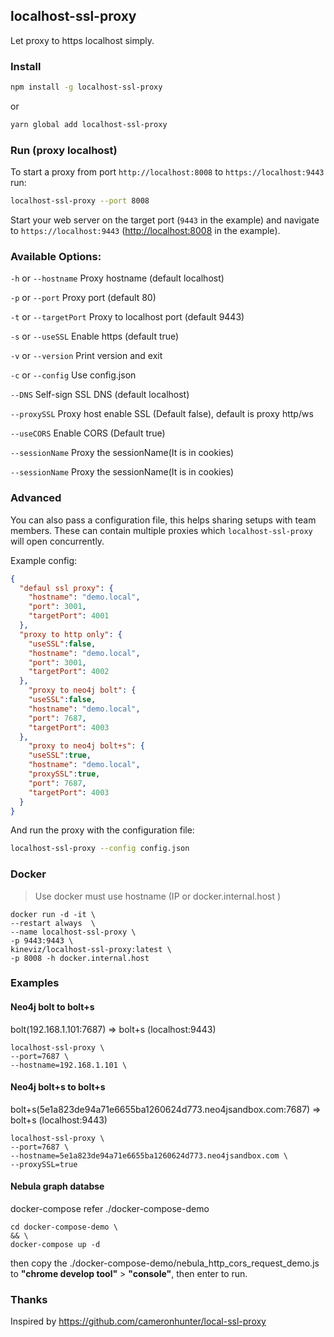 ## localhost-ssl-proxy


Let proxy to https localhost simply.

### Install

```sh
npm install -g localhost-ssl-proxy
```

or 

```sh
yarn global add localhost-ssl-proxy
```

### Run (proxy localhost)

To start a proxy from port `http://localhost:8008` to `https://localhost:9443` run:
```sh
localhost-ssl-proxy --port 8008  
```

Start your web server on the target port (`9443` in the example) and navigate to `https://localhost:9443` ([http://localhost:8008](http://localhost:8008) in the example).


### Available Options:

`-h` or `--hostname`   Proxy hostname (default localhost)

`-p` or `--port`       Proxy port (default 80)

`-t` or `--targetPort` Proxy to localhost port (default 9443)

`-s` or `--useSSL`     Enable https (default true)

`-v` or `--version`    Print version and exit

`-c` or `--config`     Use config.json  

`--DNS`                Self-sign SSL DNS (default localhost)

`--proxySSL`           Proxy host enable SSL (Default false), default is proxy http/ws

`--useCORS`            Enable CORS (Default true)

`--sessionName`        Proxy the sessionName(It is in cookies)

`--sessionName`        Proxy the sessionName(It is in cookies)


### Advanced

You can also pass a configuration file, this helps sharing setups with team members. These can contain multiple proxies which `localhost-ssl-proxy` will open concurrently.

Example config:
```json
{
  "defaul ssl proxy": {
    "hostname": "demo.local",
    "port": 3001,
    "targetPort": 4001
  },
  "proxy to http only": {
    "useSSL":false,
    "hostname": "demo.local",
    "port": 3001,
    "targetPort": 4002
  },
    "proxy to neo4j bolt": {
    "useSSL":false,
    "hostname": "demo.local",
    "port": 7687,
    "targetPort": 4003
  },
    "proxy to neo4j bolt+s": {
    "useSSL":true,
    "hostname": "demo.local",
    "proxySSL":true,
    "port": 7687,
    "targetPort": 4003
  }
}
```

And run the proxy with the configuration file:
```sh
localhost-ssl-proxy --config config.json
```

### Docker

> Use docker must use hostname (IP or docker.internal.host )

```
docker run -d -it \
--restart always  \
--name localhost-ssl-proxy \
-p 9443:9443 \
kineviz/localhost-ssl-proxy:latest \
-p 8008 -h docker.internal.host  
```

### Examples

#### Neo4j bolt to bolt+s
bolt(192.168.1.101:7687) => bolt+s (localhost:9443)
```
localhost-ssl-proxy \
--port=7687 \
--hostname=192.168.1.101 \
```

#### Neo4j bolt+s to bolt+s
bolt+s(5e1a823de94a71e6655ba1260624d773.neo4jsandbox.com:7687) => bolt+s (localhost:9443)
```
localhost-ssl-proxy \
--port=7687 \
--hostname=5e1a823de94a71e6655ba1260624d773.neo4jsandbox.com \
--proxySSL=true
```
#### Nebula graph databse

docker-compose refer ./docker-compose-demo
```
cd docker-compose-demo \
&& \
docker-compose up -d

```
then copy the ./docker-compose-demo/nebula_http_cors_request_demo.js to **"chrome develop tool"** > **"console"**, then enter to run.

### Thanks
 

Inspired by <https://github.com/cameronhunter/local-ssl-proxy>
